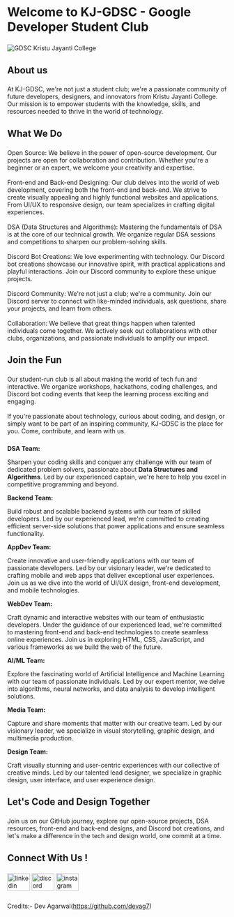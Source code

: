 <h1 align="left">Welcome to KJ-GDSC - Google Developer Student Club</h1>

###
![GDSC Kristu Jayanti College](https://github.com/KJC-GDSC/KGUB/assets/85097731/5592c432-e39a-4a03-8b0b-6c8d4d4888cc)

###

<h2 align="left">About us</h2>

###

<p align="left">At KJ-GDSC, we're not just a student club; we're a passionate community of future developers, designers, and innovators from Kristu Jayanti College. Our mission is to empower students with the knowledge, skills, and resources needed to thrive in the world of technology.</p>

###

<h2 align="left">What We Do</h2>

###

<p align="left">Open Source: We believe in the power of open-source development. Our projects are open for collaboration and contribution. Whether you're a beginner or an expert, we welcome your creativity and expertise.<br><br>Front-end and Back-end Designing: Our club delves into the world of web development, covering both the front-end and back-end. We strive to create visually appealing and highly functional websites and applications. From UI/UX to responsive design, our team specializes in crafting digital experiences.<br><br>DSA (Data Structures and Algorithms): Mastering the fundamentals of DSA is at the core of our technical growth. We organize regular DSA sessions and competitions to sharpen our problem-solving skills.<br><br>Discord Bot Creations: We love experimenting with technology. Our Discord bot creations showcase our innovative spirit, with practical applications and playful interactions. Join our Discord community to explore these unique projects.<br><br>Discord Community: We're not just a club; we're a community. Join our Discord server to connect with like-minded individuals, ask questions, share your projects, and learn from others.<br><br>Collaboration: We believe that great things happen when talented individuals come together. We actively seek out collaborations with other clubs, organizations, and passionate individuals to amplify our impact.</p>

###

<h2 align="left">Join the Fun</h2>

###

<p align="left">Our student-run club is all about making the world of tech fun and interactive. We organize workshops, hackathons, coding challenges, and Discord bot coding events that keep the learning process exciting and engaging.<br><br>If you're passionate about technology, curious about coding, and design, or simply want to be part of an inspiring community, KJ-GDSC is the place for you. Come, contribute, and learn with us.</p>

###

**DSA Team:**

Sharpen your coding skills and conquer any challenge with our team of dedicated problem solvers, passionate about **Data Structures and Algorithms**. Led by our experienced captain, we're here to help you excel in competitive programming and beyond.

**Backend Team:**

Build robust and scalable backend systems with our team of skilled developers. Led by our experienced lead, we're committed to creating efficient server-side solutions that power applications and ensure seamless functionality.

**AppDev Team:**

Create innovative and user-friendly applications with our team of passionate developers. Led by our visionary leader, we're dedicated to crafting mobile and web apps that deliver exceptional user experiences. Join us as we dive into the world of UI/UX design, front-end development, and mobile technologies.

**WebDev Team:**

Craft dynamic and interactive websites with our team of enthusiastic developers. Under the guidance of our experienced lead, we're committed to mastering front-end and back-end technologies to create seamless online experiences. Join us in exploring HTML, CSS, JavaScript, and various frameworks as we build the web of the future.

**AI/ML Team:**

Explore the fascinating world of Artificial Intelligence and Machine Learning with our team of passionate individuals. Led by our expert mentor, we delve into algorithms, neural networks, and data analysis to develop intelligent solutions.

**Media Team:**

Capture and share moments that matter with our creative team. Led by our visionary leader, we specialize in visual storytelling, graphic design, and multimedia production.

**Design Team:**

Craft visually stunning and user-centric experiences with our collective of creative minds. Led by our talented lead designer, we specialize in graphic design, user interface, and user experience design.


  <h2 align="left">Let's Code and Design Together</h2>

###

<p align="left">Join us on our GitHub journey, explore our open-source projects, DSA resources, front-end and back-end designs, and Discord bot creations, and let's make a difference in the tech and design world, one commit at a time.</p>

###

<h2 align="left">Connect With Us !</h2>

###

<div align="left">
  <img src="https://raw.githubusercontent.com/maurodesouza/profile-readme-generator/master/src/assets/icons/social/linkedin/default.svg" width="52" height="40" alt="linkedin logo"  />
  <img src="https://raw.githubusercontent.com/maurodesouza/profile-readme-generator/master/src/assets/icons/social/discord/default.svg" width="52" height="40" alt="discord logo"  />
  <img src="https://raw.githubusercontent.com/maurodesouza/profile-readme-generator/master/src/assets/icons/social/instagram/default.svg" width="52" height="40" alt="instagram logo"  />
</div>

###
Credits:- Dev Agarwal(https://github.com/devag7)
